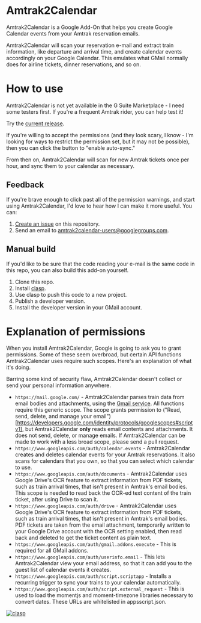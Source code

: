 Amtrak2Calendar
===============

Amtrak2Calendar is a Google Add-On that helps you create Google Calendar
events from your Amtrak reservation emails.

Amtrak2Calendar will scan your reservation e-mail and extract train
information, like departure and arrival time, and create calendar events
accordingly on your Google Calendar. This emulates what GMail normally does
for airline tickets, dinner reservations, and so on.

How to use
==========

Amtrak2Calendar is not yet available in the G Suite Marketplace - I need some
testers first. If you're a frequent Amtrak rider, you can help test it!

Try the [current release](http://amtrak2calendar.runningen.net).

If you're willing to accept the permissions (and they look scary, I know - I'm
looking for ways to restrict the permission set, but it may not be possible),
then you can click the button to "enable auto-sync."

From then on, Amtrak2Calendar will scan for new Amtrak tickets once per hour,
and sync them to your calendar as necessary.

Feedback
--------

If you're brave enough to click past all of the permission warnings, and start
using Amtrak2Calendar, I'd love to hear how I can make it more useful. You can:

1. [Create an issue](https://github.com/jrunningen/amtrak2calendar/issues/new)
   on this repository.
2. Send an email to amtrak2calendar-users@googlegroups.com.

Manual build
------------

If you'd like to be sure that the code reading your e-mail is the same code in
this repo, you can also build this add-on yourself.

1. Clone this repo.
2. Install [clasp](https://github.com/google/clasp).
3. Use clasp to push this code to a new project.
4. Publish a developer version.
5. Install the developer version in your GMail account.

Explanation of permissions
==========================

When you install Amtrak2Calendar, Google is going to ask you to grant
permissions. Some of these seem overbroad, but certain API functions
Amtrak2Calendar uses require such scopes. Here's an explanation of what it's
doing.

Barring some kind of security flaw, Amtrak2Calendar doesn't collect or send
your personal information anywhere.

* `https://mail.google.com/` - Amtrak2Calendar parses train data from email bodies and attachments, using the [Gmail service](https://developers.google.com/apps-script/reference/gmail/gmail-app). All functions require this generic scope. The scope grants permission to ("Read, send, delete, and manage your email")[https://developers.google.com/identity/protocols/googlescopes#scriptv1], but Amtrak2Calendar **only** reads email contents and attachments. It does not send, delete, or manage emails. If Amtrak2Calendar can be made to work with a less broad scope, please send a pull request.
* `https://www.googleapis.com/auth/calendar.events` - Amtrak2Calendar creates and deletes calendar events for your Amtrak reservations. It also scans for calendars that you own, so that you can select which calendar to use.
* `https://www.googleapis.com/auth/documents` - Amtrak2Calendar uses Google Drive's OCR feature to extract information from PDF tickets, such as train arrival times, that isn't present in Amtrak's email bodies. This scope is needed to read back the OCR-ed text content of the train ticket, after using Drive to scan it.
* `https://www.googleapis.com/auth/drive` - Amtrak2Calendar uses Google Drive's OCR feature to extract information from PDF tickets, such as train arrival times, that isn't present in Amtrak's email bodies. PDF tickets are taken from the email attachment, temporarily written to your Google Drive account with the OCR setting enabled, then read back and deleted to get the ticket content as plain text.
* `https://www.googleapis.com/auth/gmail.addons.execute` - This is required for all GMail addons.
* `https://www.googleapis.com/auth/userinfo.email` - This lets Amtrak2Calendar view your email address, so that it can add you to the guest list of calendar events it creates.
* `https://www.googleapis.com/auth/script.scriptapp` - Installs a recurring trigger to sync your trains to your calendar automatically.
* `https://www.googleapis.com/auth/script.external_request` - This is used to load the momentjs and moment-timezone libraries necessary to convert dates. These URLs are whitelisted in appsscript.json.

[![clasp](https://img.shields.io/badge/built%20with-clasp-4285f4.svg)](https://github.com/google/clasp)
